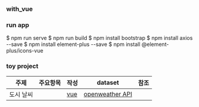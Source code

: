 ### with_vue
### run app 
$ npm run serve
$ npm run build
$ npm install bootstrap
$ npm install axios --save
$ npm install element-plus --save
$ npm install @element-plus/icons-vue
### toy project
|주제|주요항목|작성|dataset|참조|
|---|---|---|---|---|
|도시 날씨||[vue](./src/components/weather//WeatherApp.vue)|[openweather API](https://openweathermap.org/api/one-call-3)||
